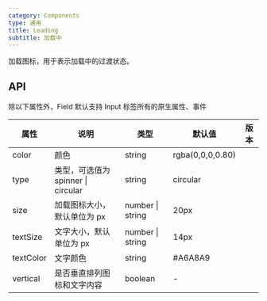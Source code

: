```yaml
---
category: Components
type: 通用
title: Loading
subtitle: 加载中
---
```


加载图标，用于表示加载中的过渡状态。

## API

除以下属性外，Field 默认支持 Input 标签所有的原生属性、事件

| 属性 | 说明 | 类型 | 默认值 | 版本 |
| --- | --- | --- | --- | --- |
| color | 颜色 | string | rgba(0,0,0,0.80) |  |
| type | 类型，可选值为 spinner \| circular | string | circular |  |
| size | 加载图标大小，默认单位为 px | number \| string | 20px |  |
| textSize | 文字大小，默认单位为 px | number \| string | 14px |  |
| textColor | 文字颜色 | string | #A6A8A9 |  |
| vertical | 是否垂直排列图标和文字内容 | boolean | - |  |
